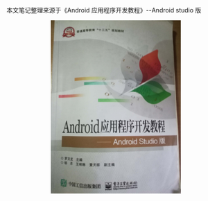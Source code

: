 本文笔记整理来源于《Android 应用程序开发教程》--Android studio 版

<div align="center">
	<img src="./images/Android 应用程序开发教程.jpg" width=300px"/>
</div>